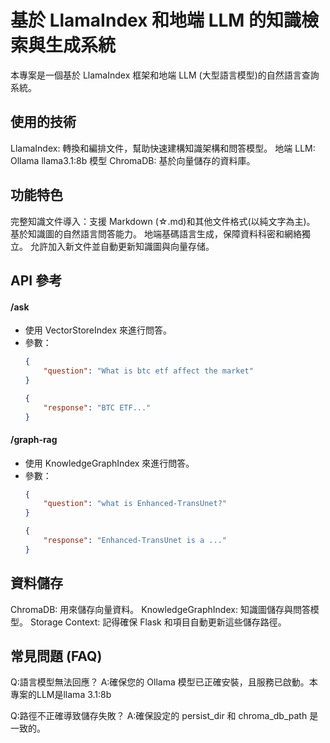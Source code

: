 # 基於 LlamaIndex 和地端 LLM 的知識檢索與生成系統
本專案是一個基於 LlamaIndex 框架和地端 LLM (大型語言模型)的自然語言查詢系統。

## 使用的技術
LlamaIndex: 轉換和編排文件，幫助快速建構知識架構和問答模型。
地端 LLM: Ollama llama3.1:8b 模型
ChromaDB: 基於向量儲存的資料庫。

## 功能特色
完整知識文件導入：支援 Markdown (☆.md)和其他文件格式(以純文字為主)。
基於知識圖的自然語言問答能力。
地端基碼語言生成，保障資料科密和網絡獨立。
允許加入新文件並自動更新知識圖與向量存储。

## API 參考
#### /ask
* 使用 VectorStoreIndex 來進行問答。
* 參數：
    ```JSON
    {
        "question": "What is btc etf affect the market"
    }
    ```
    ```JSON
    {
        "response": "BTC ETF..."
    }
    ```
#### /graph-rag
* 使用 KnowledgeGraphIndex 來進行問答。
* 參數：
    ```JSON
    {
        "question": "what is Enhanced-TransUnet?"
    }
    ```
    ```JSON
    {
        "response": "Enhanced-TransUnet is a ..."
    }
    ```
## 資料儲存
ChromaDB: 用來儲存向量資料。
KnowledgeGraphIndex: 知識圖儲存與問答模型。
Storage Context: 記得確保 Flask 和項目自動更新這些儲存路徑。

## 常見問題 (FAQ)
Q:語言模型無法回應？
A:確保您的 Ollama 模型已正確安裝，且服務已啟動。本專案的LLM是llama 3.1:8b

Q:路徑不正確導致儲存失敗？
A:確保設定的 persist_dir 和 chroma_db_path 是一致的。

